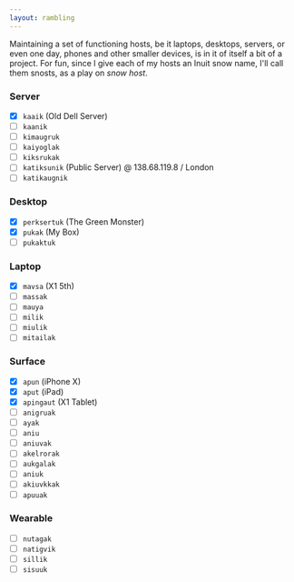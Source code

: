 ```yaml
---
layout: rambling
---
```


Maintaining a set of functioning hosts, be it laptops, desktops, servers, or
even one day, phones and other smaller devices, is in it of itself a bit of a
project. For fun, since I give each of my hosts an Inuit snow name, I'll call
them snosts, as a play on _snow host_.

### Server

- [x] `kaaik` (Old Dell Server)
- [ ] `kaanik`
- [ ] `kimaugruk`
- [ ] `kaiyoglak`
- [ ] `kiksrukak`
- [ ] `katiksunik` (Public Server) @ 138.68.119.8 / London
- [ ] `katikaugnik`

### Desktop

- [x] `perksertuk` (The Green Monster)
- [x] `pukak` (My Box)
- [ ] `pukaktuk`

### Laptop

- [x] `mavsa` (X1 5th)
- [ ] `massak`
- [ ] `mauya`
- [ ] `milik`
- [ ] `miulik`
- [ ] `mitailak`

### Surface

- [x] `apun` (iPhone X)
- [x] `aput` (iPad)
- [x] `apingaut` (X1 Tablet)
- [ ] `anigruak`
- [ ] `ayak`
- [ ] `aniu`
- [ ] `aniuvak`
- [ ] `akelrorak`
- [ ] `aukgalak`
- [ ] `aniuk`
- [ ] `akiuvkkak`
- [ ] `apuuak`

### Wearable

- [ ] `nutagak`
- [ ] `natigvik`
- [ ] `sillik`
- [ ] `sisuuk`
